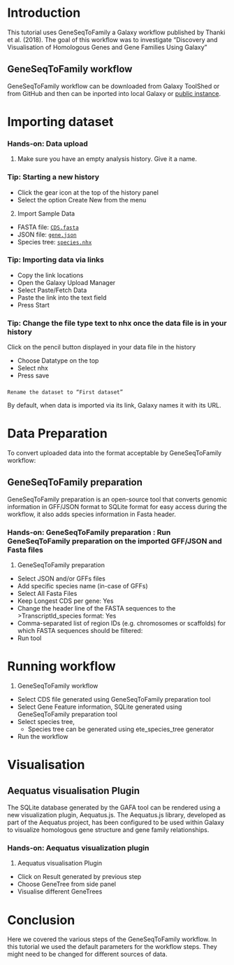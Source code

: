 # Introduction

This tutorial uses GeneSeqToFamily a Galaxy workflow published by Thanki et al. (2018). The goal of this workflow was to investigate “Discovery and Visualisation of Homologous Genes and Gene Families Using Galaxy”

## GeneSeqToFamily workflow

GeneSeqToFamily workflow can be downloaded from Galaxy ToolShed or from GitHub and then can be inported into local Galaxy or [public instance](usegalaxy.eu).


# Importing dataset

### Hands-on: Data upload
1. Make sure you have an empty analysis history. Give it a name.
### Tip: Starting a new history
* Click the gear icon at the top of the history panel
* Select the option Create New from the menu


2. Import Sample Data
* FASTA file:  [`CDS.fasta`](https://doi.org/10.5281/zenodo.1256760)
* JSON file: [`gene.json`](https://doi.org/10.5281/zenodo.1256762)
* Species tree: [`species.nhx`](https://doi.org/10.5281/zenodo.1256753)
### Tip: Importing data via links
* Copy the link locations
* Open the Galaxy Upload Manager
* Select Paste/Fetch Data
* Paste the link into the text field
* Press Start
### Tip: Change the file type text to nhx once the data file is in your history
Click on the pencil button displayed in your data file in the history
* Choose Datatype on the top
* Select nhx
* Press save

### 
	Rename the dataset to “First dataset”

By default, when data is imported via its link, Galaxy names it with its URL.

# Data Preparation

To convert uploaded data into the format acceptable by GeneSeqToFamily workflow:

## GeneSeqToFamily preparation 
GeneSeqToFamily preparation is an open-source tool that converts genomic information in GFF/JSON format to SQLite format for easy access during the workflow, it also adds species information in Fasta header.

### Hands-on: GeneSeqToFamily preparation : Run GeneSeqToFamily preparation on the imported GFF/JSON and Fasta files
1. GeneSeqToFamily preparation 
* Select JSON and/or GFFs files
* Add specific species name (in-case of GFFs)
* Select All Fasta Files 
* Keep Longest CDS per gene: Yes
* Change the header line of the FASTA sequences to the >TranscriptId_species format: Yes
* Comma-separated list of region IDs (e.g. chromosomes or scaffolds) for which FASTA sequences should be filtered:
* Run tool



# Running workflow

1. GeneSeqToFamily workflow 
* Select CDS file generated using GeneSeqToFamily preparation tool
* Select Gene Feature information, SQLite generated using GeneSeqToFamily preparation tool
* Select species tree, 
  * Species tree can be generated using ete_species_tree generator
* Run the workflow


# Visualisation

## Aequatus visualisation Plugin 

The SQLite database generated by the GAFA tool can be rendered using a new visualization plugin, Aequatus.js. The Aequatus.js library, developed as part of the Aequatus project, has been configured to be used within Galaxy to visualize homologous gene structure and gene family relationships. 

### Hands-on: Aequatus visualization plugin 
1. Aequatus visualisation Plugin 
* Click on Result generated by previous step
* Choose GeneTree from side panel
* Visualise different GeneTrees



# Conclusion


Here we covered the various steps of the GeneSeqToFamily workflow. In this tutorial we used the default parameters for the workflow steps. They might need to be changed for different sources of data.
